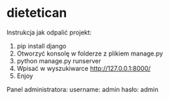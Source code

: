 # dietetican
Instrukcja jak odpalić projekt:
1. pip install django
2. Otworzyć konsolę w folderze z plikiem manage.py
3. python manage.py runserver
4. Wpisać w wyszukiwarce http://127.0.0.1:8000/
5. Enjoy

Panel administratora:
username: admin
hasło: admin
